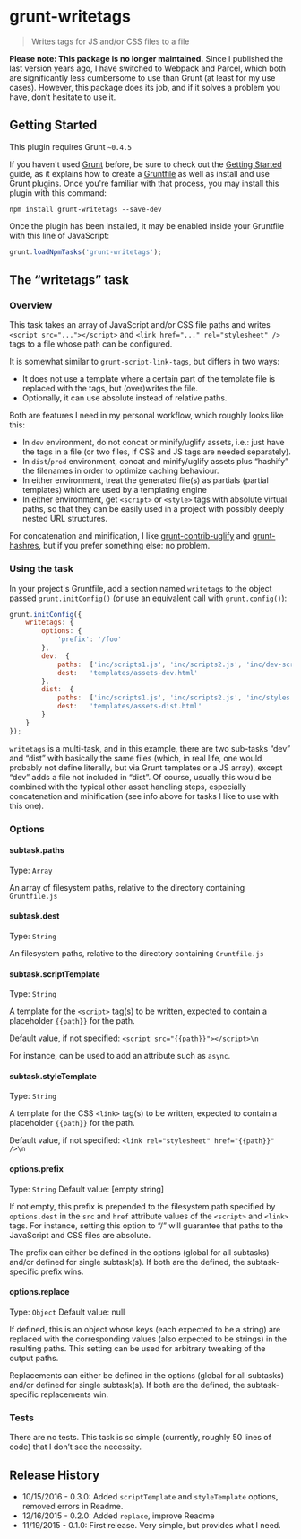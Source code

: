 # grunt-writetags

> Writes tags for JS and/or CSS files to a file

**Please note: This package is no longer maintained.** Since I published the last version years ago, I have switched to Webpack and Parcel, which both are significantly less cumbersome to use than Grunt (at least for my use cases). However, this package does its job, and if it solves a problem you have, don’t hesitate to use it.

## Getting Started
This plugin requires Grunt `~0.4.5`

If you haven't used [Grunt](http://gruntjs.com/) before, be sure to check out the [Getting Started](http://gruntjs.com/getting-started) guide, as it explains how to create a [Gruntfile](http://gruntjs.com/sample-gruntfile) as well as install and use Grunt plugins. Once you're familiar with that process, you may install this plugin with this command:

```shell
npm install grunt-writetags --save-dev
```

Once the plugin has been installed, it may be enabled inside your Gruntfile with this line of JavaScript:

```js
grunt.loadNpmTasks('grunt-writetags');
```

## The “writetags” task

### Overview
This task takes an array of JavaScript and/or CSS file paths and writes `<script src="..."></script>` and `<link href="..." rel="stylesheet" />` tags to a file whose path can be configured.

It is somewhat similar to `grunt-script-link-tags`, but differs in two ways:

* It does not use a template where a certain part of the template file is replaced with the tags, but (over)writes the file.
* Optionally, it can use absolute instead of relative paths.

Both are features I need in my personal workflow, which roughly looks like this:

* In `dev` environment, do not concat or minify/uglify assets, i.e.: just have the tags in a file (or two files, if CSS and JS tags are needed separately).
* In `dist`/`prod` environment, concat and minify/uglify assets plus “hashify” the filenames in order to optimize caching behaviour.
* In either environment, treat the generated file(s) as partials (partial templates) which are used by a templating engine
* In either environment, get `<script>` or `<style>` tags with absolute virtual paths, so that they can be easily used in a project with possibly deeply nested URL structures.

For concatenation and minification, I like [grunt-contrib-uglify](https://github.com/gruntjs/grunt-contrib-uglify) and [grunt-hashres](https://github.com/Luismahou/grunt-hashres), but if you prefer something else: no problem.

### Using the task

In your project's Gruntfile, add a section named `writetags` to the object passed `grunt.initConfig()` (or use an equivalent call with `grunt.config()`):

```js
grunt.initConfig({
    writetags: {
        options: {
            'prefix': '/foo'
        },
        dev:  {
            paths:  ['inc/scripts1.js', 'inc/scripts2.js', 'inc/dev-scripts.js', 'inc/styles.css'],
            dest:   'templates/assets-dev.html'
        },
        dist:  {
            paths:  ['inc/scripts1.js', 'inc/scripts2.js', 'inc/styles.css'],
            dest:   'templates/assets-dist.html'
        }
    }
});
```

`writetags` is a multi-task, and in this example, there are two sub-tasks “dev” and “dist” with basically the same files (which, in real life, one would probably not define literally, but via Grunt templates or a JS array), except “dev” adds a file not included in “dist”. Of course, usually this would be combined with the typical other asset handling steps, especially concatenation and minification (see info above for tasks I like to use with this one).


### Options

#### subtask.paths
Type: `Array`

An array of filesystem paths, relative to the directory containing `Gruntfile.js`


#### subtask.dest
Type: `String`

An filesystem paths, relative to the directory containing `Gruntfile.js`


#### subtask.scriptTemplate
Type: `String`

A template for the `<script>` tag(s) to be written, expected to contain a placeholder ``{{path}}`` for the path.

Default value, if not specified: `<script src="{{path}}"></script>\n`

For instance, can be used to add an attribute such as `async`.


#### subtask.styleTemplate
Type: `String`

A template for the CSS `<link>` tag(s) to be written, expected to contain a placeholder ``{{path}}`` for the path.

Default value, if not specified: `<link rel="stylesheet" href="{{path}}" />\n`


#### options.prefix
Type: `String`
Default value: [empty string]

If not empty, this prefix is prepended to the filesystem path specified by `options.dest` in the `src` and `href` attribute values of the `<script>` and `<link>` tags. For instance, setting this option to “/” will guarantee that paths to the JavaScript and CSS files are absolute.

The prefix can either be defined in the options (global for all subtasks) and/or defined for single subtask(s). If both are the defined, the subtask-specific prefix wins.

#### options.replace
Type: `Object`
Default value: null

If defined, this is an object whose keys (each expected to be a string) are replaced with the corresponding values (also expected to be strings) in the resulting paths. This setting can be used for arbitrary tweaking of the output paths.

Replacements can either be defined in the options (global for all subtasks) and/or defined for single subtask(s). If both are the defined, the subtask-specific replacements win.


### Tests

There are no tests. This task is so simple (currently, roughly 50 lines of code) that I don’t see the necessity.


## Release History

* 10/15/2016 - 0.3.0: Added `scriptTemplate` and `styleTemplate` options, removed errors in Readme.
* 12/16/2015 - 0.2.0: Added `replace`, improve Readme
* 11/19/2015 - 0.1.0: First release. Very simple, but provides what I need.
